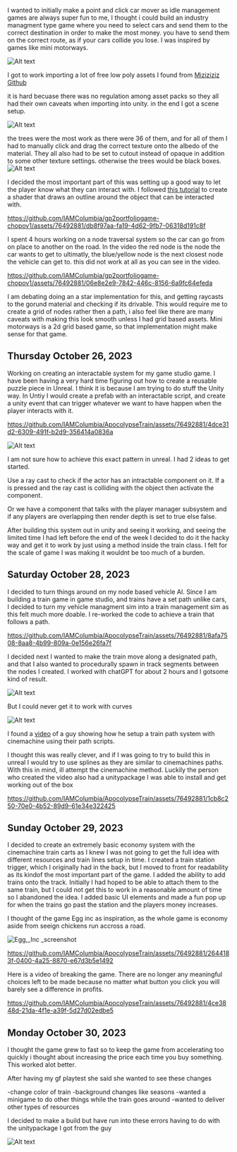 I wanted to initially make a point and click car mover as idle management games are always super fun to me, I thought i could build an industry managment type game where you need to select cars and send them to the correct destination in order to make the most money. you have to send them on the correct route, as if your cars collide you lose. I was inspired by games like mini motorways.  

![Alt text](<Screenshot 2023-10-19 150140.png>)

I got to work importing a lot of free low poly assets I found from [Miziziziz Github](https://github.com/Miziziziz/Retro3DGraphicsCollection) 

it is hard becuase there was no regulation among asset packs so they all had their own caveats when importing into unity. 
in the end I got a scene setup.

![Alt text](<Screenshot 2023-10-19 150732.png>)

the trees were the most work as there were 36 of them, and for all of them I had to manually click and drag the correct texture onto the albedo of the material. They all also had to be set to cutout instead of opaque in addition to some other texture settings. otherwise the trees would be black boxes. 
![Alt text](<Screenshot 2023-10-19 150753.png>)

I decided the most important part of this was setting up a good way to let the player know what they can interact with.
I followed [this tutorial](https://www.youtube.com/watch?v=Bm6Bmcjd1Mw) to create a shader that draws an outline around the object that can be interacted with.

https://github.com/IAMColumbia/gp2portfoliogame-chopov1/assets/76492881/db8f97aa-fa19-4d62-9fb7-06318d191c8f

I spent 4 hours working on a node traversal system so the car can go from on place to another on the road. In the video the red node is the node the car wants to get to ultimatly, the blue/yellow node is the next closest node the vehicle can get to. this did not work at all as you can see in the video. 

https://github.com/IAMColumbia/gp2portfoliogame-chopov1/assets/76492881/06e8e2e9-7842-446c-8156-6a9fc64efeda

I am debating doing an a star implementation for this, and getting raycasts to the gorund material and checking if its drivable. This would require me to create a grid of nodes rather then a path, i also feel like there are many caveats with making this look smooth unless I had grid based assets. Mini motorways is a 2d grid based game, so that implementation might make sense for that game. 

## Thursday October 26, 2023

Working on creating an interactable system for my game studio game. I have been having a very hard time figuring out how to create a reusable puzzle piece in Unreal. I think it is because I am trying to do stuff the Unity way. In Untiy I would create a prefab with an interactable script, and create a unity event that can trigger whatever we want to have happen when the player interacts with it.

https://github.com/IAMColumbia/ApocolypseTrain/assets/76492881/4dce31d2-6309-491f-b2d9-356414a0836a

![Alt text](<Screenshot 2023-10-26 155400.png>)

I am not sure how to achieve this exact pattern in unreal. I had 2 ideas to get started.

Use a ray cast to check if the actor has an intractable component on it.  If a is pressed and the ray cast is colliding with the object then activate the component. 

Or we have a component that talks with the player manager subsystem and if any players are overlapping then render depth is set to true else false. 

After building this system out in unity and seeing it working, and seeing the limited time I had left before the end of the week I decided to do it the hacky way and get it to work by just using a method inside the train class. I felt for the scale of game I was making it wouldnt be too much of a burden. 

## Saturday October 28, 2023  

I decided to turn things around on my node based vehicle AI. Since I am building a train game in game studio, and trains have a set path unlike cars, I decided to turn my vehicle managment sim into a train management sim as this felt much more doable. I re-worked the code to achieve a train that follows a path.

https://github.com/IAMColumbia/ApocolypseTrain/assets/76492881/8afa7508-8aa8-4b99-809a-0e156e26fa7f

I decided next I wanted to make the train move along a designated path, and that I also wanted to procedurally spawn in track segments between the nodes I created. I worked with chatGPT for about 2 hours and I gotsome kind of result.

![Alt text](<Screenshot 2023-10-28 174125.png>)

But I could never get it to work with curves

![Alt text](<Screenshot 2023-10-28 174242.png>)

I found a [video](https://www.youtube.com/watch?v=ViVVgjqf2XA) of a guy showing how he setup a train path system with cinemachine using their path scripts.

I thought this was really clever, and if I was going to try to build this in unreal I would try to use splines as they are similar to cinemachines paths. With this in mind, ill attempt the cinemachine method. Luckily the person who created the video also had a unitypackage I was able to install and get working out of the box

https://github.com/IAMColumbia/ApocolypseTrain/assets/76492881/1cb8c250-70e0-4b52-89d9-61e34e322425

## Sunday October 29, 2023

I decided to create an extremely basic economy system with the cinemachine train carts as I knew I was not going to get the full idea with different resources and train lines setup in time. I created a train station trigger, which I originally had in the back, but I moved to front for readability as its kindof the most important part of the game. I added the ability to add trains onto the track. Initially I had hoped to be able to attach them to the same train, but I could not get this to work in a reasonable amount of time so I abandoned the idea. I added basic UI elements and made a fun pop up for when the trains go past the station and the players money increases.

I thought of the game Egg inc as inspiration, as the whole game is economy aside from seeign chickens run accross a road.

![Egg,_Inc _screenshot](https://github.com/chopov1/Prototype4/assets/76492881/0bf2eeb7-26d3-4bad-a9b6-ba9a31aff8e5)


https://github.com/IAMColumbia/ApocolypseTrain/assets/76492881/2644183f-0400-4a25-8870-e67d3b5e1492


Here is a video of breaking the game. There are no longer any meaningful choices left to be made because no matter what button you click you will barely see a difference in profits.

https://github.com/IAMColumbia/ApocolypseTrain/assets/76492881/4ce3848d-21da-4f1e-a39f-5d27d02edbe5

## Monday October 30, 2023

I thought the game grew to fast so to keep the game from accelerating too quickly i thought about increasing the price each time you buy something. This worked alot better. 

After having my gf playtest she said she wanted to see these changes

-change color of train
-background changes like seasons
-wanted a minigame to do other things while the train goes around
-wanted to deliver other types of resources

I decided to make a build but have run into these errors having to do with the unitypackage I got from the guy

![Alt text](<Screenshot 2023-10-30 175749.png>)

